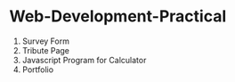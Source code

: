 # Web-Development-Practical
1. Survey Form
2.  Tribute Page
3.  Javascript Program for Calculator
4.  Portfolio
